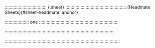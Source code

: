 ::::::::::::::::::::::::::::::::: {.sheet} ::::::::::::::::::::::::::::::::::::::::::::::::
[Headmate Sheets]{#sheet-headmate .anchor}

::::::::::::::::::: one ::::::::::::::::::::::::::::::::::::::::::::::::::::::::::::::

::::::::::::::::::::::::::::::::::::::::::::::::::::::::::::::::::::::::::::::::::::::

:::::::::::::::::::::::::::::::::::::::::::::::::::::::::::::::::::::::::::::::::::::::::::
